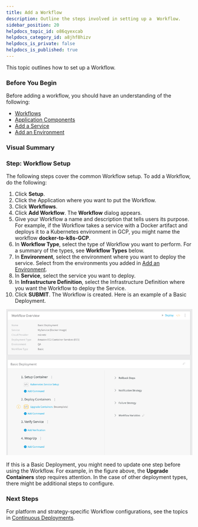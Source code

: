 ```yaml
---
title: Add a Workflow
description: Outline the steps involved in setting up a  Workflow.
sidebar_position: 20
helpdocs_topic_id: o86qyexcab
helpdocs_category_id: a8jhf8hizv
helpdocs_is_private: false
helpdocs_is_published: true
---
```


This topic outlines how to set up a Workflow. 

### Before You Begin

Before adding a workflow, you should have an understanding of the following:

* [Workflows](workflow-configuration.md)
* [Application Components](../applications/application-configuration.md)
* [Add a Service](../setup-services/service-configuration.md)
* [Add an Environment](../environments/environment-configuration.md)


### Visual Summary


### Step: Workflow Setup

The following steps cover the common Workflow setup. To add a Workflow, do the following:

1. Click **Setup**.
2. Click the Application where you want to put the Workflow.
3. Click **Workflows**.
4. Click **Add Workflow**. The **Workflow** dialog appears.
5. Give your Workflow a name and description that tells users its purpose. For example, if the Workflow takes a service with a Docker artifact and deploys it to a Kubernetes environment in GCP, you might name the workflow **docker-to-k8s-GCP**.
6. In **Workflow Type**, select the type of Workflow you want to perform. For a summary of the types, see **Workflow Types** below.
7. In **Environment**, select the environment where you want to deploy the service. Select from the environments you added in [Add an Environment](../environments/environment-configuration.md).
8. In **Service**, select the service you want to deploy.
9. In **Infrastructure Definition**, select the Infrastructure Definition where you want the Workflow to deploy the Service.
10. Click **SUBMIT**. The Workflow is created. Here is an example of a Basic Deployment.

![](./static/tags-how-tos-158.png)

If this is a Basic Deployment, you might need to update one step before using the Workflow. For example, in the figure above, the **Upgrade Containers** step requires attention. In the case of other deployment types, there might be additional steps to configure.


### Next Steps

For platform and strategy-specific Workflow configurations, see the topics in [Continuous Deployments](https://docs.harness.io/category/1qtels4t8p-cd-category).

